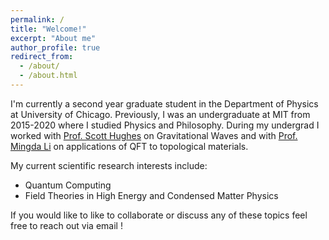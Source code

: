 ```yaml
---
permalink: /
title: "Welcome!"
excerpt: "About me"
author_profile: true
redirect_from: 
  - /about/
  - /about.html
---
```



I'm currently a second year graduate student in the Department of Physics at University of Chicago. Previously, I was an undergraduate at MIT from 2015-2020 where I studied Physics and Philosophy. During my undergrad I worked with [Prof. Scott Hughes](http://web.mit.edu/sahughes/www/) on Gravitational Waves and with [Prof. Mingda Li](http://qm.mit.edu/) on applications of QFT to topological materials.  

My current scientific research interests include:
* Quantum Computing
* Field Theories in High Energy and Condensed Matter Physics

If you would like to like to collaborate or discuss any of these topics feel free to reach out via email ! 
